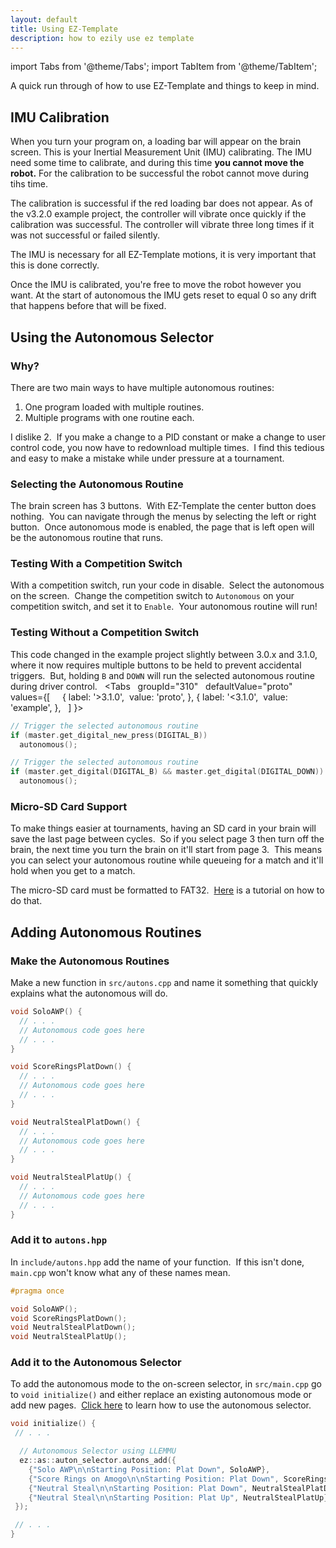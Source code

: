 ```yaml
---
layout: default
title: Using EZ-Template
description: how to ezily use ez template
---
```

import Tabs from '@theme/Tabs';
import TabItem from '@theme/TabItem';

A quick run through of how to use EZ-Template and things to keep in mind.  

## IMU Calibration
When you turn your program on, a loading bar will appear on the brain screen.  This is your Inertial Measurement Unit (IMU) calibrating.  The IMU need some time to calibrate, and during this time **you cannot move the robot.**  For the calibration to be successful the robot cannot move during tihs time.  

The calibration is successful if the red loading bar does not appear.  As of the v3.2.0 example project, the controller will vibrate once quickly if the calibration was successful.  The controller will vibrate three long times if it was not successful or failed silently.  

The IMU is necessary for all EZ-Template motions, it is very important that this is done correctly.  

Once the IMU is calibrated, you're free to move the robot however you want.  At the start of autonomous the IMU gets reset to equal 0 so any drift that happens before that will be fixed.  

## Using the Autonomous Selector

### Why?
There are two main ways to have multiple autonomous routines: 
1. One program loaded with multiple routines.
2. Multiple programs with one routine each.

I dislike 2.  If you make a change to a PID constant or make a change to user control code, you now have to redownload multiple times.  I find this tedious and easy to make a mistake while under pressure at a tournament.  

### Selecting the Autonomous Routine
The brain screen has 3 buttons.  With EZ-Template the center button does nothing.  You can navigate through the menus by selecting the left or right button.  Once autonomous mode is enabled, the page that is left open will be the autonomous routine that runs.  

### Testing With a Competition Switch
With a competition switch, run your code in disable.  Select the autonomous on the screen.  Change the competition switch to `Autonomous` on your competition switch, and set it to `Enable`.  Your autonomous routine will run!

### Testing Without a Competition Switch
This code changed in the example project slightly between 3.0.x and 3.1.0, where it now requires multiple buttons to be held to prevent accidental triggers.  But, holding `B` and `DOWN` will run the selected autonomous routine during driver control.  
<Tabs
  groupId="310"
  defaultValue="proto"
  values={[
    { label: '>3.1.0',  value: 'proto', },
 { label: '<3.1.0',  value: 'example', },
  ]
}>

<TabItem value="example">

```cpp
// Trigger the selected autonomous routine
if (master.get_digital_new_press(DIGITAL_B))
  autonomous();
```
</TabItem>


<TabItem value="proto">

```cpp
// Trigger the selected autonomous routine
if (master.get_digital(DIGITAL_B) && master.get_digital(DIGITAL_DOWN))
  autonomous();
```
</TabItem>
</Tabs>

### Micro-SD Card Support
To make things easier at tournaments, having an SD card in your brain will save the last page between cycles.  So if you select page 3 then turn off the brain, the next time you turn the brain on it'll start from page 3.  This means you can select your autonomous routine while queueing for a match and it'll hold when you get to a match.  

The micro-SD card must be formatted to FAT32.  [Here](https://www.lifewire.com/format-sd-card-to-fat32-6666166) is a tutorial on how to do that. 



## Adding Autonomous Routines

### Make the Autonomous Routines
Make a new function in `src/autons.cpp` and name it something that quickly explains what the autonomous will do.  
```cpp
void SoloAWP() {
  // . . .
  // Autonomous code goes here
  // . . .
}

void ScoreRingsPlatDown() {
  // . . .
  // Autonomous code goes here
  // . . .
}

void NeutralStealPlatDown() {
  // . . .
  // Autonomous code goes here
  // . . .
}

void NeutralStealPlatUp() {
  // . . .
  // Autonomous code goes here
  // . . .
}
```

### Add it to `autons.hpp` 
In `include/autons.hpp` add the name of your function.  If this isn't done, `main.cpp` won't know what any of these names mean.  
```cpp
#pragma once

void SoloAWP();
void ScoreRingsPlatDown();
void NeutralStealPlatDown();
void NeutralStealPlatUp();
```

### Add it to the Autonomous Selector
To add the autonomous mode to the on-screen selector, in `src/main.cpp` go to `void initialize()` and either replace an existing autonomous mode or add new pages.  [Click here](https://ez-robotics.github.io/EZ-Template/tutorials/using_auton_selector) to learn how to use the autonomous selector.    
```cpp
void initialize() {
 // . . . 

  // Autonomous Selector using LLEMMU
  ez::as::auton_selector.autons_add({
    {"Solo AWP\n\nStarting Position: Plat Down", SoloAWP},
    {"Score Rings on Amogo\n\nStarting Position: Plat Down", ScoreRingsPlatDown},
    {"Neutral Steal\n\nStarting Position: Plat Down", NeutralStealPlatDown},
    {"Neutral Steal\n\nStarting Position: Plat Up", NeutralStealPlatUp},
 });

 // . . .
}
```